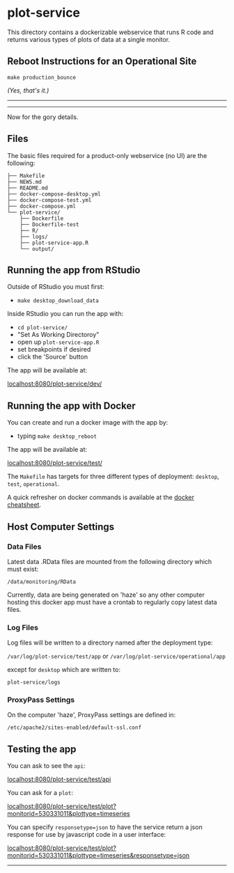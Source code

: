 # plot-service #

This directory contains a dockerizable webservice that runs R
code and returns various types of plots of data at a single monitor.

## Reboot Instructions for an Operational Site

```make production_bounce```

*(Yes, that's it.)*

***
***

Now for the gory details.

## Files ##

The basic files required for a product-only webservice (no UI) are the following:

```
├── Makefile
├── NEWS.md
├── README.md
├── docker-compose-desktop.yml
├── docker-compose-test.yml
├── docker-compose.yml
└── plot-service/
    ├── Dockerfile
    ├── Dockerfile-test
    ├── R/
    ├── logs/
    ├── plot-service-app.R
    └── output/
```

## Running the app from RStudio ##

Outside of RStudio you must first:

 * `make desktop_download_data`

Inside RStudio you can run the app with:

 * `cd plot-service/`
 * "Set As Working Directoroy"
 * open up `plot-service-app.R`
 * set breakpoints if desired
 * click the 'Source' button

The app will be available at:

[localhost:8080/plot-service/dev/](localhost:8080/plot-service/dev/)

## Running the app with Docker ##

You can create and run a docker image with the app by:

 * typing `make desktop_reboot`
 
The app will be available at:

[localhost:8080/plot-service/test/](localhost:8080/plot-service/test/)
 
The `Makefile` has targets for three different types of deployment: `desktop`, `test`, `operational`.

A quick refresher on docker commands is available at the [docker cheatsheet](https://github.com/wsargent/docker-cheat-sheet).

## Host Computer Settings ##

### Data Files ###

Latest data .RData files are mounted from the following directory which must exist:

`/data/monitoring/RData`

Currently, data are being generated on 'haze' so any other computer hosting this
docker app must have a crontab to regularly copy latest data files.

### Log Files ###

Log files will be written to a directory named after the deployment type:

`/var/log/plot-service/test/app` or `/var/log/plot-service/operational/app`

except for `desktop` which are written to:

`plot-service/logs`

### ProxyPass Settings ###

On the computer 'haze', ProxyPass settings are defined in:

`/etc/apache2/sites-enabled/default-ssl.conf`

## Testing the app ##

You can ask to see the `api`:

[localhost:8080/plot-service/test/api](localhost:8080/plot-service/test/api)

You can ask for a `plot`:

[localhost:8080/plot-service/test/plot?monitorid=530331011&plottype=timeseries](localhost:8080/plot-service/test/plot?monitorid=530331011&plottype=timeseries)

You can specify `responsetype=json` to have the service return a json response for use by javascript code in a user interface:

[localhost:8080/plot-service/test/plot?monitorid=530331011&plottype=timeseries&responsetype=json](localhost:8080/plot-service/test/plot?monitorid=530331011&plottype=timeseries&responsetype=json)

***
